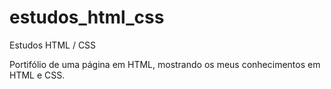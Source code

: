 # estudos_html_css
Estudos HTML / CSS

Portifólio de uma página em HTML, mostrando os meus conhecimentos em HTML e CSS.



